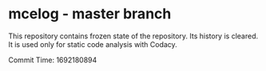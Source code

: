 # mcelog - master branch

This repository contains frozen state of the repository.
Its history is cleared. It is used only for static code
analysis with Codacy.

Commit Time: 1692180894